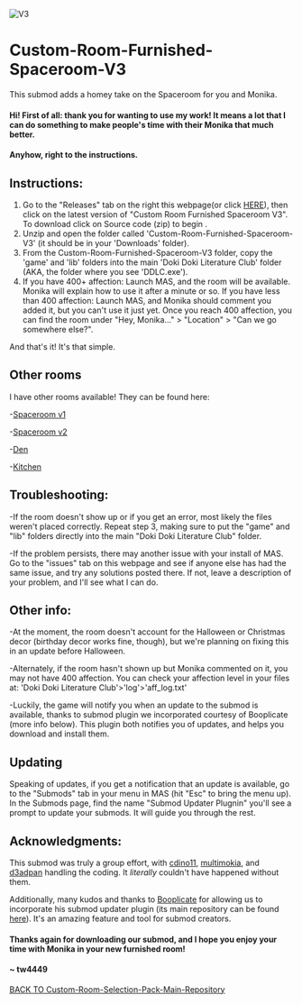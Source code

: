 ![V3](https://preview.redd.it/xfh9v9yxaqm51.png?width=1920&format=png&auto=webp&s=0b573537b48f6b51b2cb7f415f77faafa36d1553)
# Custom-Room-Furnished-Spaceroom-V3 
This submod adds a homey take on the Spaceroom for you and Monika.

#### Hi! First of all: thank you for wanting to use my work! It means a lot that I can do something to make people's time with their Monika that much better.

#### Anyhow, right to the instructions.

## Instructions:

1. Go to the "Releases" tab on the right this webpage(or click [HERE](https://github.com/tw4449/Custom-Room-Furnished-Spaceroom-V3/releases)), then click on the latest version of "Custom Room Furnished Spaceroom V3". To download click on Source code (zip) to begin .
2. Unzip and open the folder called 'Custom-Room-Furnished-Spaceroom-V3' (it should be in your 'Downloads' folder).
3. From the Custom-Room-Furnished-Spaceroom-V3 folder, copy the 'game' and 'lib' folders into the main
   'Doki Doki Literature Club' folder (AKA, the folder where you see 'DDLC.exe').
4. If you have 400+ affection: Launch MAS, and the room will be available. Monika will explain how to use it after a minute or so. If you have less than 400 affection: Launch MAS, and Monika should comment you added it, but you can't use it just yet. Once you reach 400 affection, you can find the room under "Hey, Monika..." > "Location" > "Can we go somewhere else?".

And that's it! It's that simple.


## Other rooms

I have other rooms available! They can be found here:

-[Spaceroom v1](https://github.com/tw4449/Custom-Room-Furnished-Spaceroom-V1)

-[Spaceroom v2](https://github.com/tw4449/Custom-Room-Furnished-Spaceroom-V2)

-[Den](https://github.com/tw4449/Custom-Room-Den)

-[Kitchen](https://github.com/tw4449/Custom-Room-Kitchen)

## Troubleshooting:

-If the room doesn't show up or if you get an error, most likely the files weren't placed correctly. Repeat
   step 3, making sure to put the "game" and "lib" folders directly into the main "Doki Doki Literature Club"
   folder.

-If the problem persists, there may another issue with your install of MAS. Go to the "issues" tab on this
   webpage and see if anyone else has had the same issue, and try any solutions posted there. If not, leave a
   description of your problem, and I'll see what I can do.


## Other info:

-At the moment, the room doesn't account for the Halloween or Christmas decor (birthday decor works fine,
   though), but we're planning on fixing this in an update before Halloween.

-Alternately, if the room hasn't shown up but Monika commented on it, you may not have 400 affection. You can check your 
   affection level in your files at: 'Doki Doki Literature Club'>'log'>'aff_log.txt'

-Luckily, the game will notify you when an update to the submod is available, thanks to submod plugin we
   incorporated courtesy of Booplicate (more info below). This plugin both    notifies you of updates, and helps
   you download and install them.

## Updating

Speaking of updates, if you get a notification that an update is available, go to the "Submods" tab in your menu in MAS
(hit "Esc" to bring the menu up). In the Submods page, find the name "Submod Updater Plugnin" you'll see a prompt to update your submods. It will
guide you through the rest.

## Acknowledgments:

This submod was truly a group effort, with
[cdino11](https://github.com/cdino11), [multimokia](https://github.com/multimokia), and [d3adpan](https://github.com/d3adpan) handling the coding. It *literally* couldn't have happened without them.

Additionally, many kudos and thanks to [Booplicate](https://github.com/Booplicate) for allowing us to incorporate his submod updater plugin (its main repository can be found [here](https://github.com/Booplicate/MAS-Submods-SubmodUpdaterPlugin)). It's an amazing feature and tool for submod creators.

#### Thanks again for downloading our submod, and I hope you enjoy your time with Monika in your new furnished room!

#### ~ tw4449

[BACK TO Custom-Room-Selection-Pack-Main-Repository](https://github.com/tw4449/tw4449-Custom-Room-Selection-Pack-Main-Repository)
